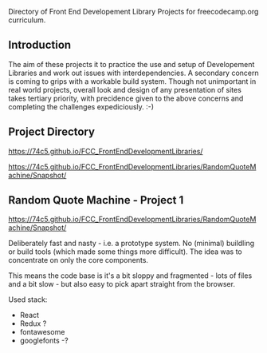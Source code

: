 Directory of Front End Developement Library Projects for freecodecamp.org curriculum.


## Introduction

The aim of these projects it to practice the use and setup of Developement Libraries and work out issues with interdependencies.
A secondary concern is coming to grips with a workable build system.
Though not unimportant in real world projects, overall look and design of any presentation of sites takes tertiary priority, with precidence given to the above concerns and completing the challenges expediciously. :-)

## Project Directory

https://74c5.github.io/FCC_FrontEndDevelopmentLibraries/

https://74c5.github.io/FCC_FrontEndDevelopmentLibraries/RandomQuoteMachine/Snapshot/


## Random Quote Machine - Project 1

https://74c5.github.io/FCC_FrontEndDevelopmentLibraries/RandomQuoteMachine/Snapshot/

Deliberately fast and nasty - i.e. a prototype system.
No (minimal) buildling or build tools (which made some things more difficult).
The idea was to concentrate on only the core components.

This means the code base is it's a bit sloppy and fragmented - lots of files and a bit slow - but also easy to pick apart straight from the browser.

Used stack:
- React
- Redux ?
- fontawesome
- googlefonts -?